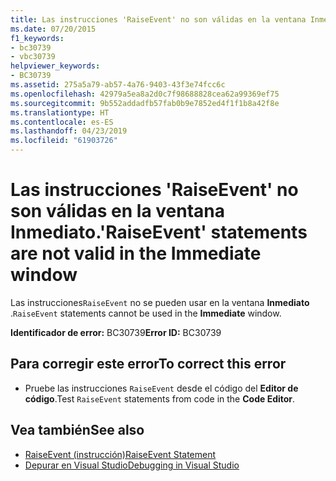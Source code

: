```yaml
---
title: Las instrucciones 'RaiseEvent' no son válidas en la ventana Inmediato.
ms.date: 07/20/2015
f1_keywords:
- bc30739
- vbc30739
helpviewer_keywords:
- BC30739
ms.assetid: 275a5a79-ab57-4a76-9403-43f3e74fcc6c
ms.openlocfilehash: 42979a5ea8a2d0c7f98688828cea62a99369ef75
ms.sourcegitcommit: 9b552addadfb57fab0b9e7852ed4f1f1b8a42f8e
ms.translationtype: HT
ms.contentlocale: es-ES
ms.lasthandoff: 04/23/2019
ms.locfileid: "61903726"
---
```

# <a name="raiseevent-statements-are-not-valid-in-the-immediate-window"></a><span data-ttu-id="8a63b-102">Las instrucciones 'RaiseEvent' no son válidas en la ventana Inmediato.</span><span class="sxs-lookup"><span data-stu-id="8a63b-102">'RaiseEvent' statements are not valid in the Immediate window</span></span>
<span data-ttu-id="8a63b-103">Las instrucciones`RaiseEvent` no se pueden usar en la ventana **Inmediato** .</span><span class="sxs-lookup"><span data-stu-id="8a63b-103">`RaiseEvent` statements cannot be used in the **Immediate** window.</span></span>  
  
 <span data-ttu-id="8a63b-104">**Identificador de error:** BC30739</span><span class="sxs-lookup"><span data-stu-id="8a63b-104">**Error ID:** BC30739</span></span>  
  
## <a name="to-correct-this-error"></a><span data-ttu-id="8a63b-105">Para corregir este error</span><span class="sxs-lookup"><span data-stu-id="8a63b-105">To correct this error</span></span>  
  
- <span data-ttu-id="8a63b-106">Pruebe las instrucciones `RaiseEvent` desde el código del **Editor de código**.</span><span class="sxs-lookup"><span data-stu-id="8a63b-106">Test `RaiseEvent` statements from code in the **Code Editor**.</span></span>  
  
## <a name="see-also"></a><span data-ttu-id="8a63b-107">Vea también</span><span class="sxs-lookup"><span data-stu-id="8a63b-107">See also</span></span>

- [<span data-ttu-id="8a63b-108">RaiseEvent (instrucción)</span><span class="sxs-lookup"><span data-stu-id="8a63b-108">RaiseEvent Statement</span></span>](../../visual-basic/language-reference/statements/raiseevent-statement.md)
- [<span data-ttu-id="8a63b-109">Depurar en Visual Studio</span><span class="sxs-lookup"><span data-stu-id="8a63b-109">Debugging in Visual Studio</span></span>](/visualstudio/debugger/debugging-in-visual-studio)
